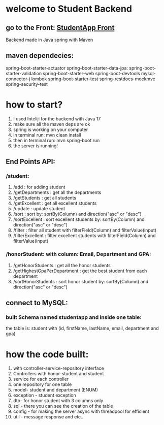 # welcome to Student Backend
## go to the Front: [StudentApp Front](https://github.com/1997alon/StudentApp-Front)
Backend made in Java spring with Maven
## maven dependecies:
spring-boot-starter-actuator
spring-boot-starter-data-jpa:
spring-boot-starter-validation
spring-boot-starter-web
spring-boot-devtools
mysql-connector-j
lombok
spring-boot-starter-test
spring-restdocs-mockmvc
spring-security-test

# how to start?
1. I used Inteliji for the backend with Java 17
2. make sure all the maven deps are ok
3. spring is working on your computer
4. in terminal run: mvn clean install
5. then in terminal run: mvn spring-boot:run
6. the server is running!

## End Points API:
### /student:
  1. /add : for adding student
  2. /getDepartments : get all the departments
  3. /getStudents : get all students
  4. /getExcellent : get all excellent students
  5. /update : update student
  6. /sort : sort by: sortBy(Column) and direction("asc" or "desc")
  7. /sortExcellent : sort excellent students by: sortBy(Column) and direction("asc" or "desc")
  8. /filter : filter all student with filterField(Column) and filterValue(input)
  9. /filterExcellent : filter excellent students with filterField(Column) and filterValue(input)
### /honorStudent: with column: Email, Department and GPA:
  1. /getHonorStudents : get all the honor students
  2. /getHighestGpaPerDepartment : get the best student from each department
  3. /sortHonorStudents : sort honor student by: sortBy(Column) and direction("asc" or "desc")
## connect to MySQL:
### built Schema named studentapp and inside one table:
the table is: student with (id, firstName, lastName, email, department and gpa)

# how the code built:
  1. with controller-service-repository interface
  2. Controllers with honor-student and student
  3. service for each controller
  4. one repository for one table
  5. model- student and department (ENUM)
  6. exception - student exception
  7. dto- for honor student with 3 columns only
  8. sql - there you can see the creation of the table
  9. config - for making the server async with threadpool for efficient
  10. util - message response and etc..




